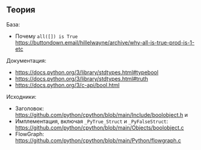 ## Теория

База:
- Почему `all([]) is True` https://buttondown.email/hillelwayne/archive/why-all-is-true-prod-is-1-etc

Документация:
- https://docs.python.org/3/library/stdtypes.html#typebool
- https://docs.python.org/3/library/stdtypes.html#truth
- https://docs.python.org/3/c-api/bool.html

Исходники:
- Заголовок: https://github.com/python/cpython/blob/main/Include/boolobject.h и
- Имплементация, включая `_PyTrue_Struct` и `_PyFalseStruct`: https://github.com/python/cpython/blob/main/Objects/boolobject.c
- FlowGraph: https://github.com/python/cpython/blob/main/Python/flowgraph.c

